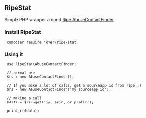 ## RipeStat
Simple PHP wrapper around [Ripe AbuseContactFinder](https://stat.ripe.net/docs/data_api#AbuseContactFinder)

### Install RipeStat

     composer require jover/ripe-stat
     
### Using it 

     use RipeStat\AbuseContactFinder;
     
     // normal use
     $rs = new AbuseContactFinder(); 
     
     // If you make a lot of calls, get a sourceapp id from ripe :)
     $rs = new AbuseContactFinder('my sourceapp id');
     
     // making a call
     $data = $rs->get('ip, asin, or prefix');
     
     print_r($data);
